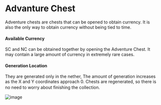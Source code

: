 # Advanture Chest

Adventure chests are chests that can be opened to obtain currency. It is also the only way to obtain currency without being tied to time.

#### Available Currency

SC and NC can be obtained together by opening the Adventure Chest. It may contain a large amount of currency in extremely rare cases. 

#### Generation Location

They are generated only in the nether, The amount of generation increases as the X and Y coordinates approach 0. Chests are regenerated, so there is no need to worry about finishing the collection.　　


![image](https://user-images.githubusercontent.com/80201746/178736912-d2edde5d-04ae-4358-a07e-1a5b0e231518.png)
